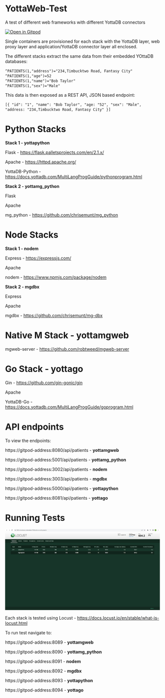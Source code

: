 # YottaWeb-Test

A test of different web frameworks with different YottaDB connectors

[![Open in Gitpod](https://gitpod.io/button/open-in-gitpod.svg)](https://gitpod.io/#https://github.com/RamSailopal/YottaWeb-Test)

Single containers are provisioned for each stack with the YottaDB layer, web proxy layer and application/YottaDB connector layer all enclosed.

The different stacks extract the same data from their embedded YOttaDB databases:

    ^PATIENTS(1,"address")="234,Timbucktwo Road, Fantasy City"
    ^PATIENTS(1,"age")=52
    ^PATIENTS(1,"name")="Bob Taylor"
    ^PATIENTS(1,"sex")="Male"
    
    
 This data is then exposed as a REST API, JSON based endpoint:
 
    [{ "id": "1", "name": "Bob Taylor", "age: "52", "sex": "Male", "address: "234,Timbucktwo Road, Fantasy City" }]



# Python Stacks

**Stack 1 - yottapython**

Flask - https://flask.palletsprojects.com/en/2.1.x/

Apache - https://httpd.apache.org/

YottaDB-Python - https://docs.yottadb.com/MultiLangProgGuide/pythonprogram.html

**Stack  2 - yottamg_python**

Flask

Apache

mg_python - https://github.com/chrisemunt/mg_python


# Node Stacks

**Stack 1 - nodem**

Express - https://expressjs.com/

Apache

nodem - https://www.npmjs.com/package/nodem

**Stack 2 - mgdbx**

Express

Apache

mgdbx - https://github.com/chrisemunt/mg-dbx


# Native M Stack - yottamgweb

mgweb-server - https://github.com/robtweed/mgweb-server


# Go Stack - yottago

Gin - https://github.com/gin-gonic/gin

Apache

YottaDB-Go - https://docs.yottadb.com/MultiLangProgGuide/goprogram.html


# API endpoints

To view the endpoints:

https://gitpod-address:8080/api/patients - **yottamgweb**

https://gitpod-address:5001/api/patients - **yottamg_python**
    
https://gitpod-address:3002/api/patients - **nodem**
    
https://gitpod-address:3003/api/patients - **mgdbx**
    
https://gitpod-address:5000/api/patients - **yottapython**
    
https://gitpod-address:8081/api/patients - **yottago**


# Running Tests

![Alt text](locust.JPG?raw=true "Locust")

Each stack is tested using Locust - https://docs.locust.io/en/stable/what-is-locust.html

To run test navigate to:

https://gitpod-address:8089 - **yottamgweb**
    
https://gitpod-address:8090 - **yottamg_python**
    
https://gitpod-address:8091 - **nodem**
    
https://gitpod-address:8092 - **mgdbx**
    
https://gitpod-address:8093 - **yottapython**
    
https://gitpod-address:8094 - **yottago**




